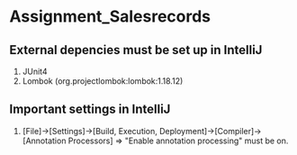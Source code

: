 # Assignment_Salesrecords

## External depencies must be set up in IntelliJ
1. JUnit4
2. Lombok (org.projectlombok:lombok:1.18.12)

## Important settings in IntelliJ
1. [File]->[Settings]->[Build, Execution, Deployment]->[Compiler]->[Annotation Processors] => "Enable annotation processing" must be on.


